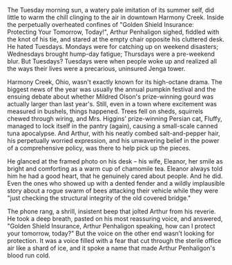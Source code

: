 The Tuesday morning sun, a watery pale imitation of its summer self, did little to warm the chill clinging to the air in downtown Harmony Creek. Inside the perpetually overheated confines of "Golden Shield Insurance: Protecting Your Tomorrow, Today!", Arthur Penhaligon sighed, fiddled with the knot of his tie, and stared at the empty chair opposite his cluttered desk. He hated Tuesdays. Mondays were for catching up on weekend disasters; Wednesdays brought hump-day fatigue; Thursdays were a pre-weekend blur. But Tuesdays? Tuesdays were when people woke up and realized all the ways their lives were a precarious, uninsured Jenga tower.

Harmony Creek, Ohio, wasn't exactly known for its high-octane drama. The biggest news of the year was usually the annual pumpkin festival and the ensuing debate about whether Mildred Olson's prize-winning gourd was actually larger than last year's. Still, even in a town where excitement was measured in bushels, things happened. Trees fell on sheds, squirrels chewed through wiring, and Mrs. Higgins' prize-winning Persian cat, Fluffy, managed to lock itself in the pantry (again), causing a small-scale canned tuna apocalypse. And Arthur, with his neatly combed salt-and-pepper hair, his perpetually worried expression, and his unwavering belief in the power of a comprehensive policy, was there to help pick up the pieces.

He glanced at the framed photo on his desk – his wife, Eleanor, her smile as bright and comforting as a warm cup of chamomile tea. Eleanor always told him he had a good heart, that he genuinely cared about people. And he did. Even the ones who showed up with a dented fender and a wildly implausible story about a rogue swarm of bees attacking their vehicle while they were "just checking the structural integrity of the old covered bridge."

The phone rang, a shrill, insistent beep that jolted Arthur from his reverie. He took a deep breath, pasted on his most reassuring voice, and answered, "Golden Shield Insurance, Arthur Penhaligon speaking, how can I protect your tomorrow, today?" But the voice on the other end wasn’t looking for protection. It was a voice filled with a fear that cut through the sterile office air like a shard of ice, and it spoke a name that made Arthur Penhaligon's blood run cold.
